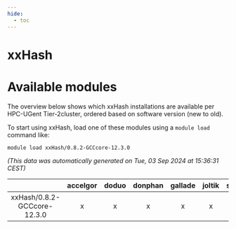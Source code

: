 ```yaml
---
hide:
  - toc
---
```


xxHash
======

# Available modules


The overview below shows which xxHash installations are available per HPC-UGent Tier-2cluster, ordered based on software version (new to old).

To start using xxHash, load one of these modules using a `module load` command like:

```shell
module load xxHash/0.8.2-GCCcore-12.3.0
```

*(This data was automatically generated on Tue, 03 Sep 2024 at 15:36:31 CEST)*  

| |accelgor|doduo|donphan|gallade|joltik|shinx|skitty|
| :---: | :---: | :---: | :---: | :---: | :---: | :---: | :---: |
|xxHash/0.8.2-GCCcore-12.3.0|x|x|x|x|x|-|x|
